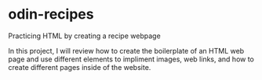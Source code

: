 # odin-recipes
Practicing HTML by creating a recipe webpage

In this project, I will review how to create the boilerplate of an HTML web page and use different elements to impliment images, web links, and how to create different pages inside of the website.


